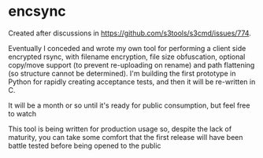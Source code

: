 # encsync

Created after discussions in https://github.com/s3tools/s3cmd/issues/774.

Eventually I conceded and wrote my own tool for performing a client side encrypted rsync, with filename encryption, file size obfuscation, optional copy/move support (to prevent re-uploading on rename) and path flattening (so structure cannot be determined). I'm building the first prototype in Python for rapidly creating acceptance tests, and then it will be re-written in C.

It will be a month or so until it's ready for public consumption, but feel free to watch

This tool is being written for production usage so, despite the lack of maturity, you can take some comfort that the first release will have been battle tested before being opened to the public

